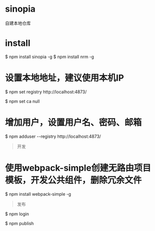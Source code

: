 # sinopia
自建本地仓库

# install
$ npm install sinopia -g
$ npm install nrm -g

# 设置本地地址，建议使用本机IP
$ npm set registry http://localhost:4873/

$ npm set ca null

# 增加用户，设置用户名、密码、邮箱
$ npm adduser --registry http://localhost:4873/

> 开发

# 使用webpack-simple创建无路由项目模板，开发公共组件，删除冗余文件
$ npm install webpack-simple -g

> 发布

$ npm login

$ npm publish
